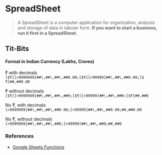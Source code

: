 # SpreadSheet

> A SpreadSheet is a computer application for organization, analysis and storage of data in tabular form. __If you want to start a business, run it first in a SpreadSheet.__

## Tit-Bits

#### Format in Indian Currency (Lakhs, Crores)

₹ with decimals \
`[$₹][>9999999]##\,##\,##\,##0.00;[$₹][>99999]##\,##\,##0.00;[$₹]##,##0.00`

₹ without decimals \
`[$₹][>9999999]##\,##\,##\,##0;[$₹][>99999]##\,##\,##0;[$₹]##,##0`

No ₹, with decimals \
`[>9999999]##\,##\,##\,##0.00;[>99999]##\,##\,##0.00;##,##0.00`

No ₹, without decimals \
`[>9999999]##\,##\,##\,##0;[>99999]##\,##\,##0;##,##0`

### References

- [Google Sheets Functions](https://support.google.com/docs/table/25273)
